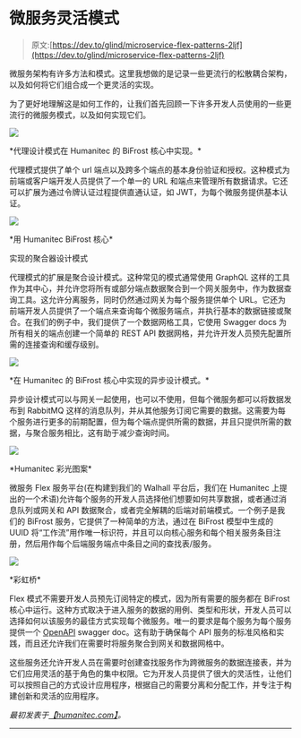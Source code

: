 # 微服务灵活模式

> 原文:[https://dev.to/glind/microservice-flex-patterns-2ljf](https://dev.to/glind/microservice-flex-patterns-2ljf)

微服务架构有许多方法和模式。这里我想做的是记录一些更流行的松散耦合架构，以及如何将它们组合成一个更灵活的实现。

为了更好地理解这是如何工作的，让我们首先回顾一下许多开发人员使用的一些更流行的微服务模式，以及如何实现它们。

[![](../Images/8008a3415b65bca9b2558affd999cc31.png)](https://cdn-images-1.medium.com/max/1024/0*9Yk7n404OfgCYc4m.png) 

<figcaption>*代理设计模式在 Humanitec 的 BiFrost 核心中实现。*</figcaption>

代理模式提供了单个 url 端点以及跨多个端点的基本身份验证和授权。这种模式为前端或客户端开发人员提供了一个单一的 URL 和端点来管理所有数据请求。它还可以扩展为通过令牌认证过程提供直通认证，如 JWT，为每个微服务提供基本认证。

[![](../Images/f24fcab6c14e265c6a8dcc18e6b7c830.png)](https://cdn-images-1.medium.com/max/1024/0*DSdTwNu0OM9n-pM9.png) 

<figcaption>*用 Humanitec BiFrost 核心*</figcaption>

实现的聚合器设计模式

代理模式的扩展是聚合设计模式。这种常见的模式通常使用 GraphQL 这样的工具作为其中心，并允许您将所有或部分端点数据聚合到一个网关服务中，作为数据查询工具。这允许分离服务，同时仍然通过网关为每个服务提供单个 URL。它还为前端开发人员提供了一个端点来查询每个微服务端点，并执行基本的数据链接或聚合。在我们的例子中，我们提供了一个数据网格工具，它使用 Swagger docs 为所有相关的端点创建一个简单的 REST API 数据网格，并允许开发人员预先配置所需的连接查询和缓存级别。

[![](../Images/5d3c91d26fca05471bc2b38a531f9d35.png)](https://cdn-images-1.medium.com/max/1024/0*2XzT1Wp5aAhzGFhs.png) 

<figcaption>*在 Humanitec 的 BiFrost 核心中实现的异步设计模式。*</figcaption>

异步设计模式可以与网关一起使用，也可以不使用，但每个微服务都可以将数据发布到 RabbitMQ 这样的消息队列，并从其他服务订阅它需要的数据。这需要为每个服务进行更多的前期配置，但为每个端点提供所需的数据，并且只提供所需的数据，与聚合服务相比，这有助于减少查询时间。

[![](../Images/b6bf3edcfaf73255d0bb33e4d4d82f76.png)](https://cdn-images-1.medium.com/max/1024/0*hO7HBy7zYCszoE3_.png) 

<figcaption>*Humanitec 彩光图案*</figcaption>

微服务 Flex 服务平台(在构建到我们的 Walhall 平台后，我们在 Humanitec 上提出的一个术语)允许每个服务的开发人员选择他们想要如何共享数据，或者通过消息队列或网关和 API 数据聚合，或者完全解耦的后端对前端模式。一个例子是我们的 BiFrost 服务，它提供了一种简单的方法，通过在 BiFrost 模型中生成的 UUID 将“工作流”用作唯一标识符，并且可以向核心服务和每个相关服务条目注册，然后用作每个后端服务端点中条目之间的查找表/服务。

[![](../Images/eee6d6a693a0ba77be4ce871288fea0b.png)](https://cdn-images-1.medium.com/max/571/0*swVrLpLX9nYshejD.png) 

<figcaption>*彩虹桥*</figcaption>

Flex 模式不需要开发人员预先订阅特定的模式，因为所有需要的服务都在 BiFrost 核心中运行。这种方式取决于进入服务的数据的用例、类型和形状，开发人员可以选择如何以该服务的最佳方式实现每个微服务。唯一的要求是每个服务为每个服务提供一个 [OpenAPI](https://www.openapis.org/) swagger doc。这有助于确保每个 API 服务的标准风格和实践，而且还允许我们在需要时将服务聚合到网关和数据网格中。

这些服务还允许开发人员在需要时创建查找服务作为跨微服务的数据连接表，并为它们应用灵活的基于角色的集中权限。它为开发人员提供了很大的灵活性，让他们可以按照自己的方式设计应用程序，根据自己的需要分离和分配工作，并专注于构建创新和灵活的应用程序。

*最初发表于*[*【humanitec.com】*](https://humanitec.com/blog/microservice-flex-patterns)*。*

* * *